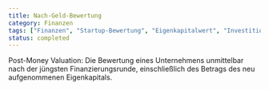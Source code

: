```yaml
---
title: Nach-Geld-Bewertung
category: Finanzen
tags: ["Finanzen", "Startup-Bewertung", "Eigenkapitalwert", "Investitionsanalyse"]
status: completed
---
```

Post-Money Valuation: Die Bewertung eines Unternehmens unmittelbar nach der jüngsten Finanzierungsrunde, einschließlich des Betrags des neu aufgenommenen Eigenkapitals.